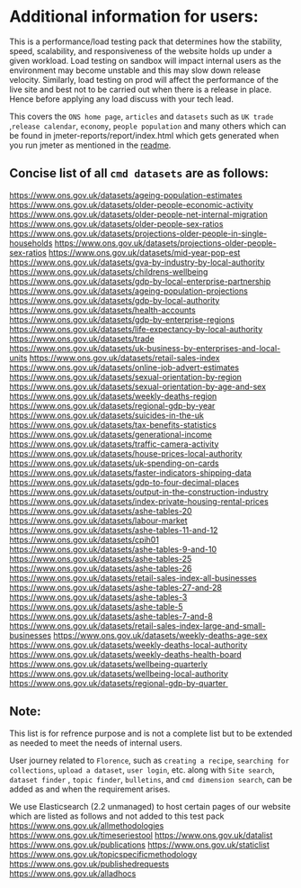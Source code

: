 # Additional information for users:

This is a performance/load testing pack that determines how the stability, speed, scalability, and responsiveness of the website holds up under a given workload. Load testing on sandbox will impact internal users as the environment may become unstable and this may slow down release velocity. Similarly, load testing on prod will affect the performance of the live site and best not to be carried out when there is a release in place. Hence before applying any load discuss with your tech lead. 

This covers the `ONS home page`, `articles` and `datasets` such as `UK trade` ,`release calendar`, `economy`, `people population` and many others which can be found in jmeter-reports/report/index.html which gets generated when you run jmeter as mentioned in the [readme](https://github.com/ONSdigital/dp-jmeter-single-tenant/blob/507fd63dda1e68d2d7be072dadaf6df7c1a9b017/README.md).

## Concise list of all `cmd datasets` are as follows: 

https://www.ons.gov.uk/datasets/ageing-population-estimates
https://www.ons.gov.uk/datasets/older-people-economic-activity
https://www.ons.gov.uk/datasets/older-people-net-internal-migration
https://www.ons.gov.uk/datasets/older-people-sex-ratios
https://www.ons.gov.uk/datasets/projections-older-people-in-single-households
https://www.ons.gov.uk/datasets/projections-older-people-sex-ratios
https://www.ons.gov.uk/datasets/mid-year-pop-est
https://www.ons.gov.uk/datasets/gva-by-industry-by-local-authority
https://www.ons.gov.uk/datasets/childrens-wellbeing
https://www.ons.gov.uk/datasets/gdp-by-local-enterprise-partnership
https://www.ons.gov.uk/datasets/ageing-population-projections
https://www.ons.gov.uk/datasets/gdp-by-local-authority
https://www.ons.gov.uk/datasets/health-accounts
https://www.ons.gov.uk/datasets/gdp-by-enterprise-regions
https://www.ons.gov.uk/datasets/life-expectancy-by-local-authority
https://www.ons.gov.uk/datasets/trade
https://www.ons.gov.uk/datasets/uk-business-by-enterprises-and-local-units
https://www.ons.gov.uk/datasets/retail-sales-index
https://www.ons.gov.uk/datasets/online-job-advert-estimates
https://www.ons.gov.uk/datasets/sexual-orientation-by-region
https://www.ons.gov.uk/datasets/sexual-orientation-by-age-and-sex
https://www.ons.gov.uk/datasets/weekly-deaths-region
https://www.ons.gov.uk/datasets/regional-gdp-by-year
https://www.ons.gov.uk/datasets/suicides-in-the-uk
https://www.ons.gov.uk/datasets/tax-benefits-statistics
https://www.ons.gov.uk/datasets/generational-income
https://www.ons.gov.uk/datasets/traffic-camera-activity
https://www.ons.gov.uk/datasets/house-prices-local-authority
https://www.ons.gov.uk/datasets/uk-spending-on-cards
https://www.ons.gov.uk/datasets/faster-indicators-shipping-data
https://www.ons.gov.uk/datasets/gdp-to-four-decimal-places
https://www.ons.gov.uk/datasets/output-in-the-construction-industry
https://www.ons.gov.uk/datasets/index-private-housing-rental-prices
https://www.ons.gov.uk/datasets/ashe-tables-20
https://www.ons.gov.uk/datasets/labour-market
https://www.ons.gov.uk/datasets/ashe-tables-11-and-12
https://www.ons.gov.uk/datasets/cpih01
https://www.ons.gov.uk/datasets/ashe-tables-9-and-10
https://www.ons.gov.uk/datasets/ashe-tables-25
https://www.ons.gov.uk/datasets/ashe-tables-26
https://www.ons.gov.uk/datasets/retail-sales-index-all-businesses
https://www.ons.gov.uk/datasets/ashe-tables-27-and-28
https://www.ons.gov.uk/datasets/ashe-tables-3
https://www.ons.gov.uk/datasets/ashe-table-5
https://www.ons.gov.uk/datasets/ashe-tables-7-and-8
https://www.ons.gov.uk/datasets/retail-sales-index-large-and-small-businesses
https://www.ons.gov.uk/datasets/weekly-deaths-age-sex
https://www.ons.gov.uk/datasets/weekly-deaths-local-authority
https://www.ons.gov.uk/datasets/weekly-deaths-health-board
https://www.ons.gov.uk/datasets/wellbeing-quarterly
https://www.ons.gov.uk/datasets/wellbeing-local-authority
https://www.ons.gov.uk/datasets/regional-gdp-by-quarter 

## Note: 
This list is for refrence purpose and is not a complete list but to be extended as needed to meet the needs of internal users. 

User journey related to `Florence`, such as `creating a recipe`, `searching for collections`, `upload a dataset`, `user login`, etc. along with `Site search`, `dataset finder` , `topic finder`, `bulletins`, and `cmd dimension search`, can be added as and when the requirement arises.

We use Elasticsearch (2.2 unmanaged) to host certain pages of our website which are listed as follows and not added to this test pack 
https://www.ons.gov.uk/allmethodologies
https://www.ons.gov.uk/timeseriestool
https://www.ons.gov.uk/datalist
https://www.ons.gov.uk/publications
https://www.ons.gov.uk/staticlist
https://www.ons.gov.uk/topicspecificmethodology
https://www.ons.gov.uk/publishedrequests
https://www.ons.gov.uk/alladhocs


